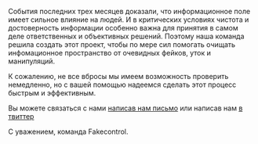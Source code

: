 События последних трех месяцев доказали, что информационное поле имеет сильное влияние на людей. И в критических условиях чистота и достоверность информации особенно важна для принятия в самом деле ответственных и объективных решений. Поэтому наша команда решила создать этот проект, чтобы по мере сил помогать очищать инфомационное пространство от очевидных фейков, уток и манипуляций.

К сожалению, не все вбросы мы имеем возможность проверить немедленно, но с вашей помощью надеемся сделать этот процесс быстрым и эффективным.

Вы можете связаться с нами [написав нам письмо](mailto:team@fakecontrol.org) или написав нам [в твиттер](http://twitter.com/fakecontrol_org)

С уважением, команда Fakecontrol.
